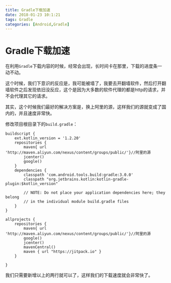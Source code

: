 ```yaml
---
title: Gradle下载加速
date: 2018-01-23 10:1:21
tags: Gradle
categories: [Android,Gradle]
---
```


# Gradle下载加速

在利用``Gradle``下载内容的时候，经常会出现，长时间卡在那里，下载的进度条一动不动。

这个时候，我们下意识的反应是，我可能被墙了，我要去开翻墙软件，然后打开翻墙软件之后发现依旧没反应，这个是因为大多数的软件代理的都是http的请求，并不会代理其它的请求。

其实，这个时候我们最好的解决方案是，换上阿里的源，这样我们的源就变成了国内的，并且速度非常快。

修改项目根目录下的``build.gradle``：

```
buildscript {
    ext.kotlin_version = '1.2.20'
    repositories {
        maven{ url 'http://maven.aliyun.com/nexus/content/groups/public/'}//阿里的源
        jcenter()
        google()
    }
    dependencies {
        classpath 'com.android.tools.build:gradle:3.0.0'
        classpath "org.jetbrains.kotlin:kotlin-gradle-plugin:$kotlin_version"

        // NOTE: Do not place your application dependencies here; they belong
        // in the individual module build.gradle files
    }
}

allprojects {
    repositories {
        maven{ url 'http://maven.aliyun.com/nexus/content/groups/public/'}//阿里的源
        google()
        jcenter()
        mavenCentral()
        maven { url "https://jitpack.io" }
    }

}

```

我们只需要新增以上的两行就可以了，这样我们的下载速度就会非常快了。
